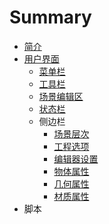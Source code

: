 # Summary

* [简介](README.md)
* [用户界面](ui/UI.md)
    * [菜单栏](ui/MenuBar.md)
    * [工具栏](ui/Toolbar.md)
    * [场景编辑区](ui/Scene.md)
    * [状态栏](ui/StatusBar.md)
    * 侧边栏
        * [场景层次](ui/sidebar/Hierachy.md)
        * [工程选项](ui/sidebar/Project.md)
        * [编辑器设置](ui/sidebar/Setting.md)
        * [物体属性](ui/sidebar/Object.md)
        * [几何属性](ui/sidebar/Geometry.md)
        * [材质属性](ui/sidebar/Material.md)
* 脚本